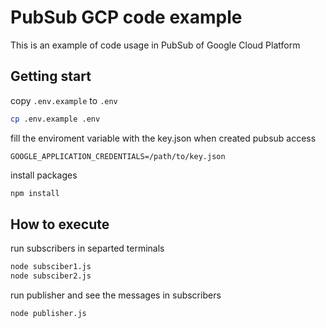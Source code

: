 # PubSub GCP code example

This is an example of code usage in PubSub of Google Cloud Platform

## Getting start

copy `.env.example` to `.env`

```bash
cp .env.example .env
```

fill the enviroment variable with the key.json when created pubsub access

```env
GOOGLE_APPLICATION_CREDENTIALS=/path/to/key.json
```

install packages

```bash
npm install
```

## How to execute

run subscribers in separted terminals

```bash
node subsciber1.js
node subsciber2.js
```

run publisher and see the messages in subscribers

```bash
node publisher.js
```
